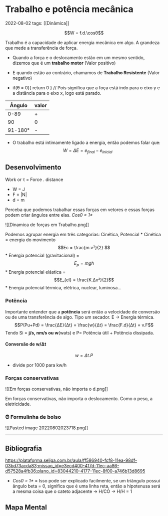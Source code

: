 # Trabalho e potência mecânica
2022-08-02
tags: [[Dinâmica]]

$$W = f.d.\cosθ$$

Trabalho é a capacidade de aplicar energia mecânica em algo. A grandeza que mede a transferência de força.

* Quando a força e o deslocamento estão em um mesmo sentido, dizemos que é um **trabalho motor** (Valor positivo)
* E quando estão ao contrário, chamamos de **Trabalho Resistente** (Valor negativo)

* if(θ = 0){ return 0 } // Pois significa que a foça está indo para o eixo y e a distância para o eixo x, logo está parado.

| Ângulo  | valor |
| ------- | ----- |
| 0-89    | +     |
| 90      | 0     |
| 91-180° | -     |

* O trabalho está intimamente ligado a energia, então podemos falar que:
$$W = ΔE = e_{final} - e_{inicial}$$

## Desenvolvimento

Work or τ = Force . distance

* W = J  
* F = |N| 
* d = m  

Perceba que podemos trabalhar essas forças em vetores e essas forças podem criar ângulos entre elas. _Cos0 = 1*_

![[Dinamica de forças em Trabalho.png]]

Podemos agrupar energia em três categorias: Cinética, Potencial
	* Cinética = energia do movimento $$Ec = \frac{m.v²}{2} $$
	* Energia potencial (gravitacional) = $$E_{p} = mgh$$
	* Energia potencial elástica = $$E_{el} = \frac{K.Δx²}{2}$$
	* Energia potencial térmica, elétrica, nuclear, luminosa...

### Potência

Importante entender que a **potência** será então a velocidade de conversão ou de uma transferência de algo. Tipo um secador. E → Energia térmica. $$P(Pu+Pd) = \frac{ΔE}{Δt} = \frac{w}{Δt} = \frac{F.d}{Δt} = v.F$$
Tendo Si = **j/s, nm/s ou w**(wats) e P= Potência útil + Potência dissipada.

#### Conversão de w/Δt

$$ w = Δt.P $$

* divide por 1000 para kw/h

### Forças conservativas

![[Em forças conservativas, não importa o d.png]]

Em forças conservativas, não importa o deslocamento. Como o peso, a eletricidade.

### ⏰ Formulinha de bolso 

![[Pasted image 20220802023718.png]]

-----------------------------------------------
## Bibliografia

https://plataforma.seliga.com.br/aula/ff586940-fcf8-11ea-98df-03bd73acda83;missao_id=e3ecd400-417d-11ec-aa86-d57528a4fb36;plano_id=83044210-4177-11ec-8f00-a746b13d8695

* _Cos0 = 1*_ = Isso pode ser explicado facilmente, se um triângulo possui ângulo beta = 0, significa que é uma linha reta, então a hipotenusa será  a mesma coisa que o cateto adjacente → H/CO → H/H  = 1 

## Mapa Mental